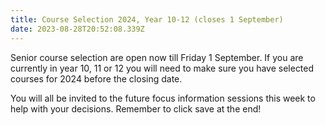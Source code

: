 ```yaml
---
title: Course Selection 2024, Year 10-12 (closes 1 September)
date: 2023-08-28T20:52:08.339Z
---
```

Senior course selection are open now till Friday 1 September. If you are currently in year 10, 11 or 12 you will need to make sure you have selected courses for 2024 before the closing date.  

You will all be invited to the future focus information sessions this week to help with your decisions. Remember to click save at the end!